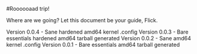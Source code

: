 #Roooooaad trip!

Where are we going? Let this document be your guide, Flick.

Version 0.0.4 - Sane hardened amd64 kernel .config
Version 0.0.3 - Bare essentials hardened amd64 tarball generated
Version 0.0.2 - Sane amd64 kernel .config
Version 0.0.1 - Bare essentials amd64 tarball generated
